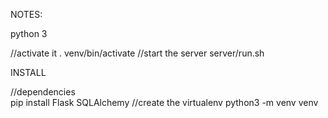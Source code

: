 NOTES:
  
python 3

  //activate it
  . venv/bin/activate
  //start the server
  server/run.sh

INSTALL

//dependencies  
pip install Flask SQLAlchemy
//create the virtualenv
python3 -m venv venv
  